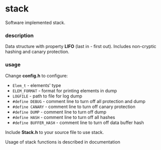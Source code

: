 # stack
Software implemented stack.
### description
Data structure with property **LIFO** (last in - first out).
Includes non-cryptic hashing and canary protection.
### usage
Change **config.h** to configure:
* `Elem_t`              - elements' type 
* `ELEM_FORMAT`         - format for printing elements in dump
* `LOGFILE`             - path to file for log dump
* `#define DEBUG`       - comment line to turn off all protection and dump
* `#define CANARY`      - comment line to turn off canary protection
* `#define DUMP`        - comment line to turn off dump
* `#define HASH`        - comment line to turn off all hashes
* `#define BUFFER_HASH` - comment line to turn off data buffer hash

Include **Stack.h** to your source file to use stack.

Usage of stack functions is described in documentation
